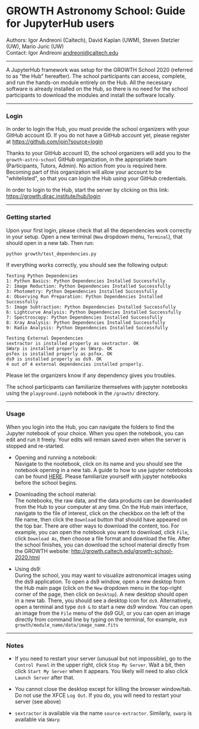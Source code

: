 # GROWTH Astronomy School: Guide for JupyterHub users

Authors: Igor Andreoni (Caltech), David Kaplan (UWM), Steven Stetzler (UW), Mario Juric (UW) <br>
Contact: Igor Andreoni <andreoni@caltech.edu>

*********

A JupyterHub framework was setup for the GROWTH School 2020 (referred to as "the Hub" hereafter). The school participants can access, complete, and run the hands-on module entirely on the Hub. All the necessary software is already installed on the Hub, so there is no need for the school participants to download the modules and install the software locally.  

*********
### Login

In order to login the Hub, you must provide the school organizers with your GitHub account ID. If you do not have a GitHub account yet, please register at https://github.com/join?source=login

Thanks to your GitHub account ID, the school organizers will add you to the `growth-astro-school` GitHub organization, in the appropriate team (Participants, Tutors, Admin). No action from you is required here. Becoming part of this organization will allow your account to be "whitelisted", so that you can login the Hub using your GitHub credentials.

In order to login to the Hub, start the server by clicking on this link: https://growth.dirac.institute/hub/login

*********
### Getting started

Upon your first login, please check that all the dependencies work correctly in your setup. Open a new terminal (`New` dropdown menu, `Terminal`), that should open in a new tab. Then run:

	python growth/test_dependencies.py

If everything works correctly, you should see the following output:

	Testing Python Dependencies
	1: Python Basics: Python Dependencies Installed Successfully
	2: Image Reduction: Python Dependencies Installed Successfully
	3: Photometry: Python Dependencies Installed Successfully
	4: Observing Run Preparation: Python Dependencies Installed Successfully
	5: Image Subtraction: Python Dependencies Installed Successfully
	6: Lightcurve Analysis: Python Dependencies Installed Successfully
	7: Spectroscopy: Python Dependencies Installed Successfully
	8: Xray Analysis: Python Dependencies Installed Successfully
	9: Radio Analysis: Python Dependencies Installed Successfully

	Testing External Dependencies
	sextractor is installed properly as sextractor. OK
	SWarp is installed properly as SWarp. OK
	psfex is installed properly as psfex. OK
	ds9 is installed properly as ds9. OK
	4 out of 4 external dependencies installed properly.


Please let the organizers know if any dependency gives you troubles.

The school participants can familiarize themselves with jupyter notebooks using the `playground.ipynb` notebook in the `/growth/` directory.

*********
### Usage

When you login into the Hub, you can navigate the folders to find the Jupyter notebook of your choice. When you open the notebook, you can edit and run it freely. Your edits will remain saved even when the server is stopped and re-started.

* Opening and running a notebook: <br>
Navigate to the nootebook, click on its name and you should see the notebook opening in a new tab. A guide to how to use jupyter notebooks can be found [HERE](https://jupyter.brynmawr.edu/services/public/dblank/Jupyter%20Notebook%20Users%20Manual.ipynb). Please familiarize yourself with jupyter notebooks before the school begins.

* Downloading the school material: <br>
The notebooks, the raw data, and the data products can be downloaded from the Hub to your computer at any time. On the Hub main interface, navigate to the file of interest, click on the checkbox on the left of the file name, then click the `Download` button that should have appeared on the top bar. There are other ways to download the content, too. For example, you can open the notebook you want to download, click `File`, click `Download As`, then choose a file format and download the file.  After the school finishes, you can download the school material directly from the GROWTH website: http://growth.caltech.edu/growth-school-2020.html

* Using ds9: <br>
During the school, you may want to visualize astronomical images using the ds9 application. To open a ds9 window, open a new desktop from the Hub main page (click on the `New` dropdown menu in the top-right corner of the page, then click on `Desktop`). A new desktop should open in a new tab. There, you should see a desktop icon for `ds9`. Alternatively, open a terminal and type `ds9 &` to start a new ds9 window. You can open an image from the `File` menu of the ds9 GUI, or you can open an image directly from command line by typing on the terminal, for example, `ds9 growth/module_name/data/image_name.fits`

*********
### Notes
* If you need to restart your server (unusual but not impossible), go to the `Control Panel` in the upper right, click `Stop My Server`.  Wait a bit, then click `Start My Server` when it appears.  You likely will need to also click `Launch Server` after that.

* You cannot close the desktop except for killing the browser window/tab.  Do not use the XFCE `Log Out`.  If you do, you will need to restart your server (see above)

* `sextractor` is available via the name `source-extractor`.  Similarly, `swarp` is available via `SWarp`
